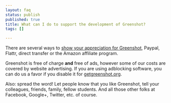 ```yaml
---
layout: faq
status: publish
published: true
title: What can I do to support the development of Greenshot?
tags: []

---
```

<p>There are several ways to <a href="/support-greenshot/">show your appreciation for Greenshot</a>, Paypal, Flattr, direct transfer or the Amazon affiliate program.</p>
<p>Greenshot is free of charge <strong>and</strong> free of ads, however some of our costs are covered by website advertising. If you are using adblocking software, you can do us a favor if you disable it for <a href="/">getgreenshot.org</a>.</p>
<p>Also: spread the word! Let people know that you like Greenshot, tell your colleagues, friends, family, fellow students. And all those other folks at Facebook, Google+, Twitter, etc. of course.</p>
